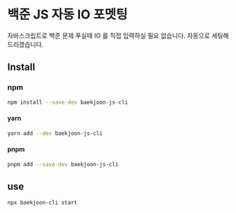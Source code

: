 # 백준 JS 자동 IO 포멧팅

자바스크립트로 백준 문제 푸실때 IO 를 직접 입력하실 필요 없습니다.
자동으로 세팅해드리겠습니다.

## Install

### npm

```sh
npm install --save-dev baekjoon-js-cli
```

#### yarn

```sh
yarn add --dev baekjoon-js-cli
```

#### pnpm

```sh
pnpm add --save-dev baekjoon-js-cli
```

## use

```sh
npx baekjoon-cli start
```
